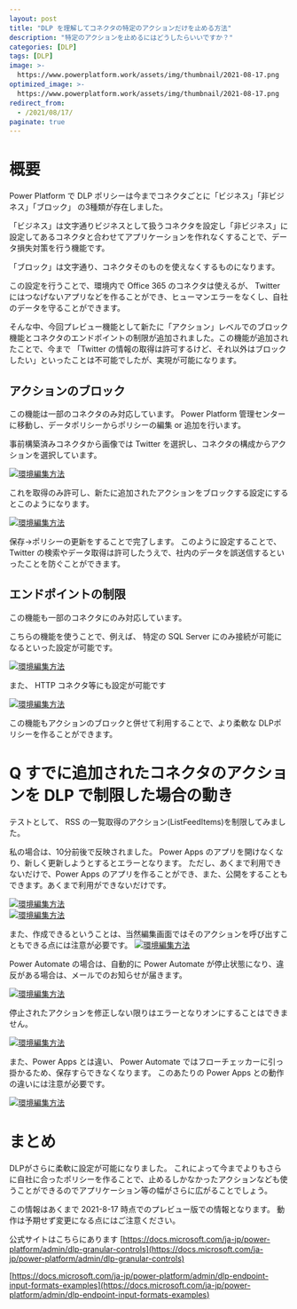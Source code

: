 ```yaml
---
layout: post
title: "DLP を理解してコネクタの特定のアクションだけを止める方法"
description: "特定のアクションを止めるにはどうしたらいいですか？"
categories: [DLP]
tags: [DLP]
image: >-
  https://www.powerplatform.work/assets/img/thumbnail/2021-08-17.png
optimized_image: >-
  https://www.powerplatform.work/assets/img/thumbnail/2021-08-17.png
redirect_from:
  - /2021/08/17/
paginate: true
---
```


# 概要

Power Platform で DLP ポリシーは今までコネクタごとに「ビジネス」「非ビジネス」「ブロック」
の3種類が存在しました。

「ビジネス」は文字通りビジネスとして扱うコネクタを設定し「非ビジネス」に設定してあるコネクタと合わせてアプリケーションを作れなくすることで、データ損失対策を行う機能です。

「ブロック」は文字通り、コネクタそのものを使えなくするものになります。

この設定を行うことで、環境内で Office 365 のコネクタは使えるが、 Twitter にはつなげないアプリなどを作ることができ、ヒューマンエラーをなくし、自社のデータを守ることができます。

そんな中、今回プレビュー機能として新たに「アクション」レベルでのブロック機能とコネクタのエンドポイントの制限が追加されました。この機能が追加されたことで、今まで 「Twitter の情報の取得は許可するけど、それ以外はブロックしたい」といったことは不可能でしたが、実現が可能になります。


## アクションのブロック

この機能は一部のコネクタのみ対応しています。
Power Platform 管理センターに移動し、データポリシーからポリシーの編集 or 追加を行います。

事前構築済みコネクタから画像では Twitter を選択し、コネクタの構成からアクションを選択しています。


<a class="post-image" href="/assets/blogpost/2021/2021-08-17-01.png">
<img itemprop="image" data-src="/assets/blogpost/2021/2021-08-17-01.png" src="/assets/blogpost/2021/2021-08-17-01.png" alt="環境編集方法" />
</a>
<br>

これを取得のみ許可し、新たに追加されたアクションをブロックする設定にするとこのようになります。

<a class="post-image" href="/assets/blogpost/2021/2021-08-17-02.png">
<img itemprop="image" data-src="/assets/blogpost/2021/2021-08-17-02.png" src="/assets/blogpost/2021/2021-08-17-02.png" alt="環境編集方法" />
</a>
<br>

保存→ポリシーの更新をすることで完了します。
このように設定することで、 Twitter の検索やデータ取得は許可したうえで、社内のデータを誤送信するといったことを防ぐことができます。

## エンドポイントの制限

この機能も一部のコネクタにのみ対応しています。

こちらの機能を使うことで、例えば、 特定の SQL Server にのみ接続が可能になるといった設定が可能です。

<a class="post-image" href="/assets/blogpost/2021/2021-08-17-03.png">
<img itemprop="image" data-src="/assets/blogpost/2021/2021-08-17-03.png" src="/assets/blogpost/2021/2021-08-17-03.png" alt="環境編集方法" />
</a>
<br>

また、 HTTP コネクタ等にも設定が可能です

<a class="post-image" href="/assets/blogpost/2021/2021-08-17-04.png">
<img itemprop="image" data-src="/assets/blogpost/2021/2021-08-17-04.png" src="/assets/blogpost/2021/2021-08-17-04.png" alt="環境編集方法" />
</a>
<br>

この機能もアクションのブロックと併せて利用することで、より柔軟な DLPポリシーを作ることができます。

# Q すでに追加されたコネクタのアクションを DLP で制限した場合の動き

テストとして、 RSS の一覧取得のアクション(ListFeedItems)を制限してみました。

私の場合は、10分前後で反映されました。
Power Apps のアプリを開けなくなり、新しく更新しようとするとエラーとなります。
ただし、あくまで利用できないだけで、Power Apps のアプリを作ることができ、また、公開をすることもできます。あくまで利用ができないだけです。

<a class="post-image" href="/assets/blogpost/2021/2021-08-17-07.png">
<img itemprop="image" data-src="/assets/blogpost/2021/2021-08-17-07.png" src="/assets/blogpost/2021/2021-08-17-07.png" alt="環境編集方法" />
</a>
<br>


<a class="post-image" href="/assets/blogpost/2021/2021-08-17-08.png">
<img itemprop="image" data-src="/assets/blogpost/2021/2021-08-17-08.png" src="/assets/blogpost/2021/2021-08-17-08.png" alt="環境編集方法" />
</a>
<br>


また、作成できるということは、当然編集画面ではそのアクションを呼び出すこともできる点には注意が必要です。
<a class="post-image" href="/assets/blogpost/2021/2021-08-17-09.png">
<img itemprop="image" data-src="/assets/blogpost/2021/2021-08-17-09.png" src="/assets/blogpost/2021/2021-08-17-09.png" alt="環境編集方法" />
</a>
<br>





Power Automate の場合は、自動的に Power Automate が停止状態になり、違反がある場合は、メールでのお知らせが届きます。

<a class="post-image" href="/assets/blogpost/2021/2021-08-17-05.png">
<img itemprop="image" data-src="/assets/blogpost/2021/2021-08-17-05.png" src="/assets/blogpost/2021/2021-08-17-05.png" alt="環境編集方法" />
</a>
<br>

停止されたアクションを修正しない限りはエラーとなりオンにすることはできません。

<a class="post-image" href="/assets/blogpost/2021/2021-08-17-06.png">
<img itemprop="image" data-src="/assets/blogpost/2021/2021-08-17-06.png" src="/assets/blogpost/2021/2021-08-17-06.png" alt="環境編集方法" />
</a>
<br>

また、Power Apps とは違い、 Power Automate ではフローチェッカーに引っ掛かるため、保存すらできなくなります。
このあたりの Power Apps との動作の違いには注意が必要です。

<a class="post-image" href="/assets/blogpost/2021/2021-08-17-10.png">
<img itemprop="image" data-src="/assets/blogpost/2021/2021-08-17-10.png" src="/assets/blogpost/2021/2021-08-17-10.png" alt="環境編集方法" />
</a>
<br>




# まとめ

DLPがさらに柔軟に設定が可能になりました。
これによって今までよりもさらに自社に合ったポリシーを作ることで、止めるしかなかったアクションなども使うことができるのでアプリケーション等の幅がさらに広がることでしょう。

この情報はあくまで 2021-8-17 時点でのプレビュー版での情報となります。
動作は予期せず変更になる点にはご注意ください。

公式サイトはこちらにあります
[https://docs.microsoft.com/ja-jp/power-platform/admin/dlp-granular-controls](https://docs.microsoft.com/ja-jp/power-platform/admin/dlp-granular-controls)

[https://docs.microsoft.com/ja-jp/power-platform/admin/dlp-endpoint-input-formats-examples](https://docs.microsoft.com/ja-jp/power-platform/admin/dlp-endpoint-input-formats-examples)